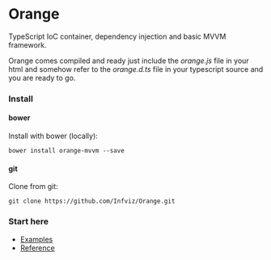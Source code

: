 # Orange
TypeScript IoC container, dependency injection and basic MVVM framework.  

Orange comes compiled and ready just include the *orange.js* file in your html 
and somehow refer to the *orange.d.ts* file in your typescript source and you are 
ready to go. 

### Install

#### bower
Install with bower (locally):
```
bower install orange-mvvm --save
``` 

#### git
Clone from git: 
```
git clone https://github.com/Infviz/Orange.git
```

### Start here 

* [Examples](Examples/examples.md)
* [Reference](http://infviz.github.io/Orange/Reference/dist/index.html)  
